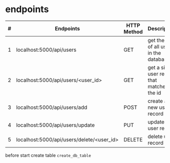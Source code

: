 # endpoints 

| #   | Endpoints                                 | HTTP Method | Description                                  |
|-----|-------------------------------------------|-------------|----------------------------------------------|
| 1   | localhost:5000/api/users                  | GET         | get the list of all users in the databases   |
| 2   | localhost:5000/api/users/<user_id>        | GET         | get a single user record that matches the id |
| 3   | localhost:5000/api/users/add              | POST        | create a new user record                     |
| 4   | localhost:5000/api/users/update           | PUT         | update a user record                         |
| 5   | localhost:5000/api/users/delete/<user_id> | DELETE      | delete user record                           |

before start create table
```create_db_table```

